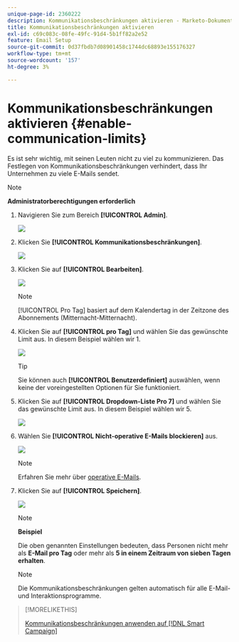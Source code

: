 ```yaml
---
unique-page-id: 2360222
description: Kommunikationsbeschränkungen aktivieren - Marketo-Dokumente - Produktdokumentation
title: Kommunikationsbeschränkungen aktivieren
exl-id: c69c083c-08fe-49fc-91d4-5b1ff82a2e52
feature: Email Setup
source-git-commit: 0d37fbdb7d08901458c1744dc68893e155176327
workflow-type: tm+mt
source-wordcount: '157'
ht-degree: 3%

---
```


# Kommunikationsbeschränkungen aktivieren {#enable-communication-limits}

Es ist sehr wichtig, mit seinen Leuten nicht zu viel zu kommunizieren. Das Festlegen von Kommunikationsbeschränkungen verhindert, dass Ihr Unternehmen zu viele E-Mails sendet.

>[!NOTE]
>
>**Administratorberechtigungen erforderlich**

1. Navigieren Sie zum Bereich **[!UICONTROL Admin]**.

   ![](assets/enable-communication-limits-1.png)

1. Klicken Sie **[!UICONTROL Kommunikationsbeschränkungen]**.

   ![](assets/enable-communication-limits-2.png)

1. Klicken Sie auf **[!UICONTROL Bearbeiten]**.

   ![](assets/enable-communication-limits-3.png)

   >[!NOTE]
   >
   >[!UICONTROL Pro Tag] basiert auf dem Kalendertag in der Zeitzone des Abonnements (Mitternacht-Mitternacht).

1. Klicken Sie auf **[!UICONTROL pro Tag]** und wählen Sie das gewünschte Limit aus. In diesem Beispiel wählen wir 1.

   ![](assets/enable-communication-limits-4.png)

   >[!TIP]
   >
   >Sie können auch **[!UICONTROL Benutzerdefiniert]** auswählen, wenn keine der voreingestellten Optionen für Sie funktioniert.

1. Klicken Sie auf **[!UICONTROL Dropdown-Liste Pro 7]** und wählen Sie das gewünschte Limit aus. In diesem Beispiel wählen wir 5.

   ![](assets/enable-communication-limits-5.png)

1. Wählen Sie **[!UICONTROL Nicht-operative E-Mails blockieren]** aus.

   ![](assets/enable-communication-limits-6.png)

   >[!NOTE]
   >
   >Erfahren Sie mehr über [operative E-Mails](/help/marketo/product-docs/email-marketing/general/functions-in-the-editor/make-an-email-operational.md).

1. Klicken Sie auf **[!UICONTROL Speichern]**.

   ![](assets/enable-communication-limits-7.png)

   >[!NOTE]
   >
   >**Beispiel**
   >
   >Die oben genannten Einstellungen bedeuten, dass Personen nicht mehr als **E-Mail pro Tag** oder mehr als **5 in einem Zeitraum von sieben Tagen erhalten**.

   >[!NOTE]
   >
   >Die Kommunikationsbeschränkungen gelten automatisch für alle E-Mail- und Interaktionsprogramme.

>[!MORELIKETHIS]
>
>[Kommunikationsbeschränkungen anwenden auf [!DNL Smart Campaign]](/help/marketo/product-docs/core-marketo-concepts/smart-campaigns/using-smart-campaigns/apply-communication-limits-to-smart-campaign.md)
